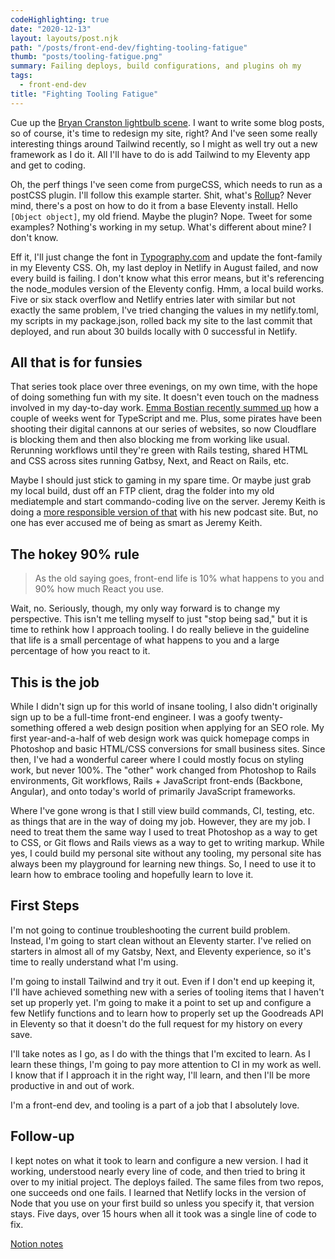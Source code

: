 ```yaml
---
codeHighlighting: true
date: "2020-12-13"
layout: layouts/post.njk
path: "/posts/front-end-dev/fighting-tooling-fatigue"
thumb: "posts/tooling-fatigue.png"
summary: Failing deploys, build configurations, and plugins oh my
tags:
  - front-end-dev
title: "Fighting Tooling Fatigue"
---
```


Cue up the [Bryan Cranston lightbulb scene](https://www.youtube.com/watch?v=8fnfeuoh4s8&list=PLIBEU89rzszMGAbxHxjC6Gw6SNFfKPtSZ&index=68). I want to write some blog posts, so of course, it's time to redesign my site, right? And I've seen some really interesting things around Tailwind recently, so I might as well try out a new framework as I do it. All I'll have to do is add Tailwind to my Eleventy app and get to coding.

Oh, the perf things I've seen come from purgeCSS, which needs to run as a postCSS plugin. I'll follow this example starter. Shit, what's [Rollup](https://rollupjs.org/guide/en/)? Never mind, there's a post on how to do it from a base Eleventy install. Hello `[Object object]`, my old friend. Maybe the plugin? Nope. Tweet for some examples? Nothing's working in my setup. What's different about mine? I don't know.

Eff it, I'll just change the font in [Typography.com](https://www.typography.com) and update the font-family in my Eleventy CSS. Oh, my last deploy in Netlify in August failed, and now every build is failing. I don't know what this error means, but it's referencing the node_modules version of the Eleventy config. Hmm, a local build works. Five or six stack overflow and Netlify entries later with similar but not exactly the same problem, I've tried changing the values in my netlify.toml, my scripts in my package.json, rolled back my site to the last commit that deployed, and run about 30 builds locally with 0 successful in Netlify.

## All that is for funsies

That series took place over three evenings, on my own time, with the hope of doing something fun with my site. It doesn't even touch on the madness involved in my day-to-day work. [Emma Bostian recently summed up](https://twitter.com/EmmaBostian/status/1336616967470510084?s=20) how a couple of weeks went for TypeScript and me. Plus, some pirates have been shooting their digital cannons at our series of websites, so now Cloudflare is blocking them and then also blocking me from working like usual. Rerunning workflows until they're green with Rails testing, shared HTML and CSS across sites running Gatbsy, Next, and React on Rails, etc.

Maybe I should just stick to gaming in my spare time. Or maybe just grab my local build, dust off an FTP client, drag the folder into my old mediatemple and start commando-coding live on the server. Jeremy Keith is doing a [more responsible version of that](https://css-tricks.com/npm-ruin-dev/) with his new podcast site. But, no one has ever accused me of being as smart as Jeremy Keith.

## The hokey 90% rule

> As the old saying goes, front-end life is 10% what happens to you and 90% how much React you use.

Wait, no. Seriously, though, my only way forward is to change my perspective. This isn't me telling myself to just "stop being sad," but it is time to rethink how I approach tooling. I do really believe in the guideline that life is a small percentage of what happens to you and a large percentage of how you react to it.

## This is the job

While I didn't sign up for this world of insane tooling, I also didn't originally sign up to be a full-time front-end engineer. I was a goofy twenty-something offered a web design position when applying for an SEO role. My first year-and-a-half of web design work was quick homepage comps in Photoshop and basic HTML/CSS conversions for small business sites. Since then, I've had a wonderful career where I could mostly focus on styling work, but never 100%. The "other" work changed from Photoshop to Rails environments, Git workflows, Rails + JavaScript front-ends (Backbone, Angular), and onto today's world of primarily JavaScript frameworks.

Where I've gone wrong is that I still view build commands, CI, testing, etc. as things that are in the way of doing my job. However, they are my job. I need to treat them the same way I used to treat Photoshop as a way to get to CSS, or Git flows and Rails views as a way to get to writing markup. While yes, I could build my personal site without any tooling, my personal site has always been my playground for learning new things. So, I need to use it to learn how to embrace tooling and hopefully learn to love it.

## First Steps

I'm not going to continue troubleshooting the current build problem. Instead, I'm going to start clean without an Eleventy starter. I've relied on starters in almost all of my Gatsby, Next, and Eleventy experience, so it's time to really understand what I'm using.

I'm going to install Tailwind and try it out. Even if I don't end up keeping it, I'll have achieved something new with a series of tooling items that I haven't set up properly yet.
I'm going to make it a point to set up and configure a few Netlify functions and to learn how to properly set up the Goodreads API in Eleventy so that it doesn't do the full request for my history on every save.

I'll take notes as I go, as I do with the things that I'm excited to learn.
As I learn these things, I'm going to pay more attention to CI in my work as well. I know that if I approach it in the right way, I'll learn, and then I'll be more productive in and out of work.

I'm a front-end dev, and tooling is a part of a job that I absolutely love.

## Follow-up

I kept notes on what it took to learn and configure a new version. I had it working, understood nearly every line of code, and then tried to bring it over to my initial project. The deploys failed. The same files from two repos, one succeeds ond one fails. I learned that Netlify locks in the version of Node that you use on your first build so unless you specify it, that version stays. Five days, over 15 hours when all it took was a single line of code to fix.

[Notion notes](https://www.notion.so/Personal-site-6a96cb8224424d0c82ffe1a2559b94ff)
